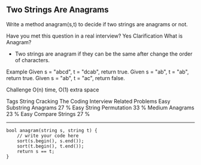 ## Two Strings Are Anagrams  ##

Write a method anagram(s,t) to decide if two strings are anagrams or not.

Have you met this question in a real interview? Yes
Clarification
What is Anagram?
- Two strings are anagram if they can be the same after change the order of characters.

Example
Given s = "abcd", t = "dcab", return true.
Given s = "ab", t = "ab", return true.
Given s = "ab", t = "ac", return false.

Challenge 
O(n) time, O(1) extra space

Tags 
String Cracking The Coding Interview
Related Problems 
Easy Substring Anagrams 27 %
Easy String Permutation 33 %
Medium Anagrams 23 %
Easy Compare Strings 27 %

----------
    bool anagram(string s, string t) {
        // write your code here
        sort(s.begin(), s.end());
        sort(t.begin(), t.end());
        return s == t;
    }